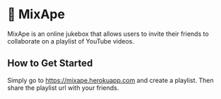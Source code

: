 # 🙉 MixApe
MixApe is an online jukebox that allows users to invite their friends to collaborate on a playlist of YouTube videos.

## How to Get Started ##
Simply go to https://mixape.herokuapp.com and create a playlist. Then share the playlist url with your friends.
